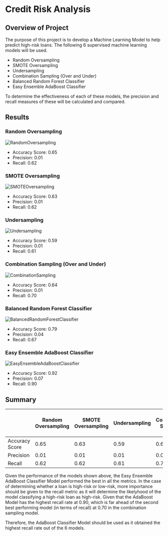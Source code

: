 # Credit Risk Analysis
## Overview of Project
The purpose of this project is to develop a Machine Learning Model to help predict high-risk loans. The following 6 supervised machine learning models will be used.
- Random Oversampling
- SMOTE Oversampling
- Undersampling
- Combination Sampling (Over and Under)
- Balanced Random Forest Classifier
- Easy Ensemble AdaBoost Classifier

To determine the effectiveness of each of these models, the precision and recall measures of these will be calculated and compared.

## Results

### Random Oversampling
![RandomOversampling](https://user-images.githubusercontent.com/67916327/187828925-463c67d9-e888-4032-9e5c-152e7f2ce1df.png)

- Accuracy Score: 0.65
- Precision: 0.01
- Recall:  0.62

### SMOTE Oversampling
![SMOTEOversampling](https://user-images.githubusercontent.com/67916327/187828967-3454cbce-11c1-4e62-992e-a358a3ba6edb.png)

- Accuracy Score: 0.63
- Precision: 0.01
- Recall: 0.62

### Undersampling
![Undersampling](https://user-images.githubusercontent.com/67916327/187828999-eb66d476-7beb-4a79-a489-b88b09912c6f.png)

- Accuracy Score: 0.59
- Precision: 0.01
- Recall: 0.61

### Combination Sampling (Over and Under)
![CombinationSampling](https://user-images.githubusercontent.com/67916327/187829022-027de906-4964-48f2-b4f6-10414b971013.png)

- Accuracy Score: 0.64
- Precision: 0.01
- Recall: 0.70

### Balanced Random Forest Classifier
![BalancedRandomForestClassifier](https://user-images.githubusercontent.com/67916327/187829048-92e88cbf-8616-4c27-ae78-83be139e0e66.png)

- Accuracy Score: 0.79
- Precision: 0.04
- Recall: 0.67

### Easy Ensemble AdaBoost Classifier
![EasyEnsembleAdaBoostClassifier](https://user-images.githubusercontent.com/67916327/187829058-3dadb79b-3180-4cfa-b48e-e8ee13b6f1bb.png)

- Accuracy Score: 0.92
- Precision: 0.07
- Recall: 0.90

## Summary
|                         | Random Oversampling | SMOTE Oversampling | Undersampling | Combination Sampling | Balanced Random  Forest Classifier | Easy Ensemble AdaBoost Classifier |
|-------------------------|---------------------|--------------------|---------------|----------------------|------------------------------------|-----------------------------------|
| Accuracy Score | 0.65                | 0.63               | 0.59          | 0.64                 | 0.79                               | 0.92                              |
| Precision               | 0.01                | 0.01               | 0.01          | 0.01                 | 0.04                               | 0.07                              |
| Recall                  | 0.62                | 0.62               | 0.61          | 0.70                 | 0.67                               | 0.90                              |

Given the performance of the models shown above, the Easy Ensemble AdaBoost Classifier Model performed the best in all the metrics. In the case of determining whether a loan is high-risk or low-risk, more importance should be given to the recall metric as it will determine the likelyhood of the model classifying a high-risk loan as high-risk. Given that the AdaBoost Model has the highest recall rate at 0.90, which is far ahead of the second best performing model (in terms of recall) at 0.70 in the combination sampling model.

Therefore, the AdaBoost Classifier Model should be used as it obtained the highest recall rate out of the 6 models.
